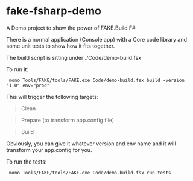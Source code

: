 # fake-fsharp-demo
A Demo project to show the power of FAKE.Build F#

There is a normal application (Console app) with a Core code library and some unit tests to show how it fits together. 

The build script is sitting under ./Code/demo-build.fsx

To run it: 

```
 mono Tools/FAKE/tools/FAKE.exe Code/demo-build.fsx build -version "1.0" env="prod"
```

This will trigger the following targets:

> Clean

> Prepare (to transform app.config file)

> Build

Obviously, you can give it whatever version and env name and it will transform your app.config for you. 

To run the tests: 

```
 mono Tools/FAKE/tools/FAKE.exe Code/demo-build.fsx run-tests
 ```
